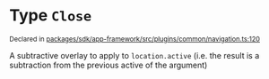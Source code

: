 # Type `Close`
<sub>Declared in [packages/sdk/app-framework/src/plugins/common/navigation.ts:120](https://github.com/dxos/dxos/blob/f2f84db18/packages/sdk/app-framework/src/plugins/common/navigation.ts#L120)</sub>


A subtractive overlay to apply to  `location.active`  (i.e. the result is a subtraction from the previous active of the argument)



